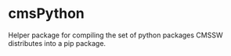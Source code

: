 # cmsPython

Helper package for compiling the set of python packages CMSSW distributes into a pip package.
